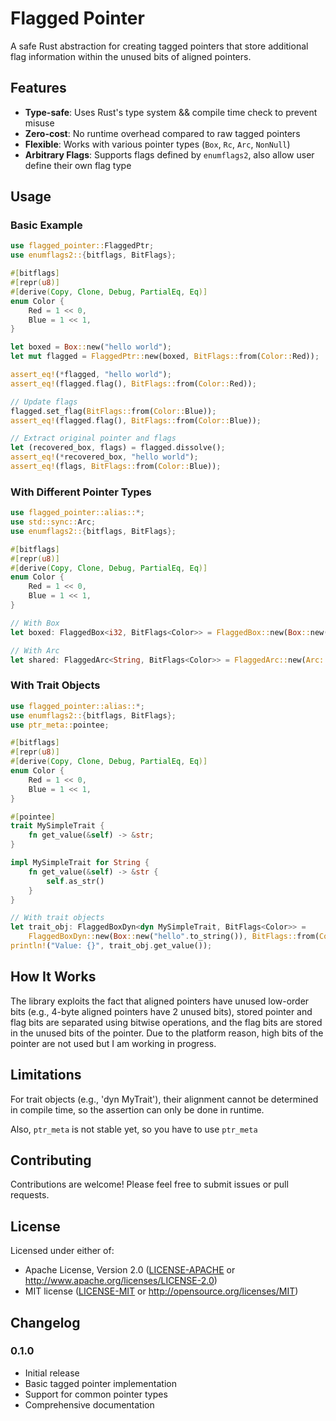 # Flagged Pointer

A safe Rust abstraction for creating tagged pointers that store additional flag information within the unused bits of aligned pointers.

## Features

- **Type-safe**: Uses Rust's type system && compile time check to prevent misuse
- **Zero-cost**: No runtime overhead compared to raw tagged pointers
- **Flexible**: Works with various pointer types (`Box`, `Rc`, `Arc`, `NonNull`)
- **Arbitrary Flags**: Supports flags defined by `enumflags2`, also allow user define their own flag type

## Usage

### Basic Example

```rust
use flagged_pointer::FlaggedPtr;
use enumflags2::{bitflags, BitFlags};

#[bitflags]
#[repr(u8)]
#[derive(Copy, Clone, Debug, PartialEq, Eq)]
enum Color {
    Red = 1 << 0,
    Blue = 1 << 1,
}

let boxed = Box::new("hello world");
let mut flagged = FlaggedPtr::new(boxed, BitFlags::from(Color::Red));

assert_eq!(*flagged, "hello world");
assert_eq!(flagged.flag(), BitFlags::from(Color::Red));

// Update flags
flagged.set_flag(BitFlags::from(Color::Blue));
assert_eq!(flagged.flag(), BitFlags::from(Color::Blue));

// Extract original pointer and flags
let (recovered_box, flags) = flagged.dissolve();
assert_eq!(*recovered_box, "hello world");
assert_eq!(flags, BitFlags::from(Color::Blue));
```

### With Different Pointer Types

```rust
use flagged_pointer::alias::*;
use std::sync::Arc;
use enumflags2::{bitflags, BitFlags};

#[bitflags]
#[repr(u8)]
#[derive(Copy, Clone, Debug, PartialEq, Eq)]
enum Color {
    Red = 1 << 0,
    Blue = 1 << 1,
}

// With Box
let boxed: FlaggedBox<i32, BitFlags<Color>> = FlaggedBox::new(Box::new(42), BitFlags::from(Color::Red));

// With Arc
let shared: FlaggedArc<String, BitFlags<Color>> = FlaggedArc::new(Arc::new("hello".to_string()), BitFlags::from(Color::Red));
```

### With Trait Objects

```rust
use flagged_pointer::alias::*;
use enumflags2::{bitflags, BitFlags};
use ptr_meta::pointee;

#[bitflags]
#[repr(u8)]
#[derive(Copy, Clone, Debug, PartialEq, Eq)]
enum Color {
    Red = 1 << 0,
    Blue = 1 << 1,
}

#[pointee]
trait MySimpleTrait {
    fn get_value(&self) -> &str;
}

impl MySimpleTrait for String {
    fn get_value(&self) -> &str {
        self.as_str()
    }
}

// With trait objects
let trait_obj: FlaggedBoxDyn<dyn MySimpleTrait, BitFlags<Color>> = 
    FlaggedBoxDyn::new(Box::new("hello".to_string()), BitFlags::from(Color::Red | Color::Blue));
println!("Value: {}", trait_obj.get_value());
```

## How It Works

The library exploits the fact that aligned pointers have unused low-order bits (e.g., 4-byte aligned pointers have 2 unused bits), 
stored pointer and flag bits are separated using bitwise operations, and the flag bits are stored in the unused bits of the pointer.
Due to the platform reason, high bits of the pointer are not used but I am working in progress.

## Limitations

For trait objects (e.g., 'dyn MyTrait'), their alignment cannot be determined in compile time,
so the assertion can only be done in runtime.

Also, `ptr_meta` is not stable yet, so you have to use `ptr_meta`

## Contributing

Contributions are welcome! Please feel free to submit issues or pull requests.

## License

Licensed under either of:

- Apache License, Version 2.0 ([LICENSE-APACHE](LICENSE-APACHE) or http://www.apache.org/licenses/LICENSE-2.0)
- MIT license ([LICENSE-MIT](LICENSE-MIT) or http://opensource.org/licenses/MIT)

## Changelog

### 0.1.0
- Initial release
- Basic tagged pointer implementation
- Support for common pointer types
- Comprehensive documentation